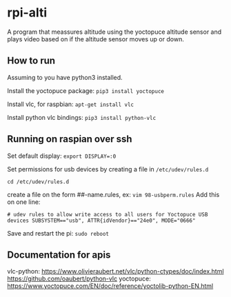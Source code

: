 # rpi-alti

A program that meassures altitude using the yoctopuce altitude sensor and plays video based on if the altitude sensor moves up or down.

## How to run

Assuming to you have python3 installed.

Install the yoctopuce package: 
`pip3 install yoctopuce`

Install vlc, for raspbian: `apt-get install vlc`

Install python vlc bindings: `pip3 install python-vlc`

## Running on raspian over ssh
Set default display: `export DISPLAY=:0`

Set permissions for usb devices by creating a file in `/etc/udev/rules.d`

`cd /etc/udev/rules.d`

create a file on the form ##-name.rules, ex: `vim 98-usbperm.rules`
Add this on one line: 
```
# udev rules to allow write access to all users for Yoctopuce USB devices SUBSYSTEM=="usb", ATTR{idVendor}=="24e0", MODE="0666" 
```
Save and restart the pi: `sudo reboot`

## Documentation for apis
vlc-python: https://www.olivieraubert.net/vlc/python-ctypes/doc/index.html https://github.com/oaubert/python-vlc
yoctopuce: https://www.yoctopuce.com/EN/doc/reference/yoctolib-python-EN.html
